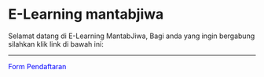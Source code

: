 <html>
<body>
<h1>E-Learning mantabjiwa</h1>
<p>Selamat datang di E-Learning MantabJiwa, Bagi anda yang ingin bergabung silahkan klik link di bawah ini:</p>
<hr>

<style>
a:link {
    color: blue;
    background-color: transparent;
    text-decoration: none;

}
a:visited {
    color: blue;
    background-color: transparent;
    text-decoration: none;
}
a:hover {
    color: red;
    background-color: transparent;
    text-decoration: underline;
}
a:active {
    color: yellow;
    background-color: transparent;
    text-decoration: underline;
}
</style>

<body>

<a href="https://ayubanggoro.github.io/Form-Pendaftaran">Form Pendaftaran</a> 

</body>

